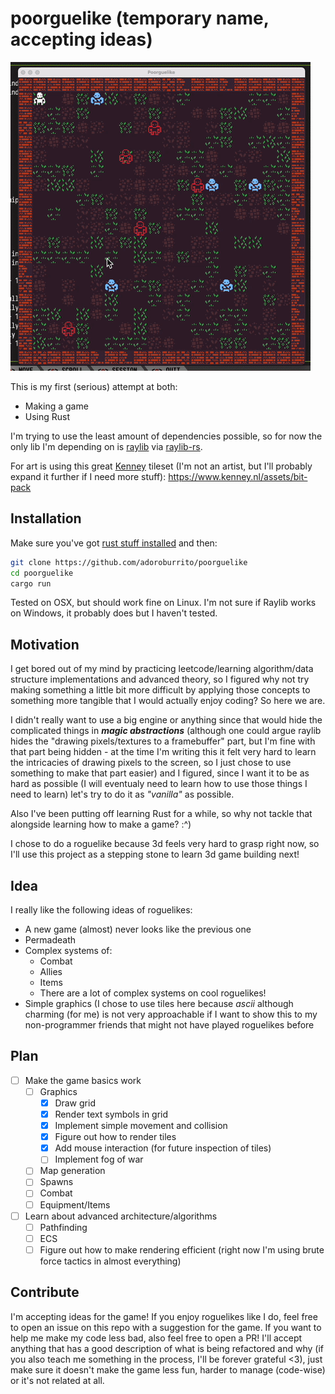 # poorguelike (temporary name, accepting ideas)

![game gif](./game.gif)

This is my first (serious) attempt at both:
- Making a game
- Using Rust

I'm trying to use the least amount of dependencies possible, so for now the only lib I'm depending on is [raylib](https://www.raylib.com/) via [raylib-rs](https://github.com/deltaphc/raylib-rs).

For art is using this great [Kenney](kenney.nl) tileset (I'm not an artist, but I'll probably expand it further if I need more stuff): https://www.kenney.nl/assets/bit-pack

## Installation
Make sure you've got [rust stuff installed](https://rustup.rs/) and then:

```bash
git clone https://github.com/adoroburrito/poorguelike
cd poorguelike
cargo run
```

Tested on OSX, but should work fine on Linux. I'm not sure if Raylib works on Windows, it probably does but I haven't tested.
## Motivation

I get bored out of my mind by practicing leetcode/learning algorithm/data structure implementations and advanced theory, so I figured why not try making something a little bit more difficult by applying those concepts to something more tangible that I would actually enjoy coding? So here we are.

I didn't really want to use a big engine or anything since that would hide the complicated things in ***magic abstractions*** (although one could argue raylib hides the "drawing pixels/textures to a framebuffer" part, but I'm fine with that part being hidden - at the time I'm writing this it felt very hard to learn the intricacies of drawing pixels to the screen, so I just chose to use something to make that part easier) and I figured, since I want it to be as hard as possible (I will eventualy need to learn how to use those things I need to learn) let's try to do it as *"vanilla"* as possible.

Also I've been putting off learning Rust for a while, so why not tackle that alongside learning how to make a game? :^)

I chose to do a roguelike because 3d feels very hard to grasp right now, so I'll use this project as a stepping stone to learn 3d game building next!

## Idea

I really like the following ideas of roguelikes:
- A new game (almost) never looks like the previous one
- Permadeath
- Complex systems of:
  - Combat
  - Allies
  - Items
  - There are a lot of complex systems on cool roguelikes!
- Simple graphics (I chose to use tiles here because *ascii* although charming (for me) is not very approachable if I want to show this to my non-programmer friends that might not have played roguelikes before

## Plan
- [ ] Make the game basics work
  - [ ] Graphics
    - [X] Draw grid
    - [X] Render text symbols in grid
    - [X] Implement simple movement and collision
    - [X] Figure out how to render tiles
    - [X] Add mouse interaction (for future inspection of tiles)
    - [ ] Implement fog of war
  - [ ] Map generation
  - [ ] Spawns
  - [ ] Combat
  - [ ] Equipment/Items
- [ ] Learn about advanced architecture/algorithms
  - [ ] Pathfinding
  - [ ] ECS
  - [ ] Figure out how to make rendering efficient (right now I'm using brute force tactics in almost everything)

## Contribute

I'm accepting ideas for the game! If you enjoy roguelikes like I do, feel free to open an issue on this repo with a suggestion for the game. If you want to help me make my code less bad, also feel free to open a PR! I'll accept anything that has a good description of what is being refactored and why (if you also teach me something in the process, I'll be forever grateful <3), just make sure it doesn't make the game less fun, harder to manage (code-wise) or it's not related at all.
